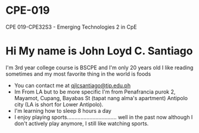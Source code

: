 # CPE-019
CPE 019-CPE32S3 - Emerging Technologies 2 in CpE

Hi My name is John Loyd C. Santiago
======================================

I'm 3rd year college course is BSCPE and I'm only 20 years old I like reading sometimes and my most favorite thing in the world is foods

* You can contact me at [qjlcsantiago@tip.edu.ph](mailto:qjlcsantiago@tip.edu.ph)
* Im From LA but to be more specific I'm from Penafrancia purok 2, Mayamot, Cupang, Bayabas St (tapat nang alma's apartment) Antipolo city (LA is short for Lower Antipolo).
* I'm learning how to sleep 8 hours a day
* I enjoy playing sports................................. well in the past now although I don't actively play anymore, I still like watching sports.


